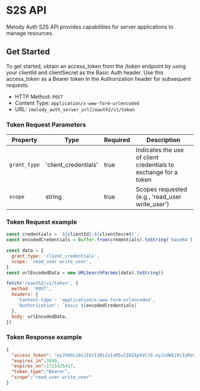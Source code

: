 # S2S API

Melody Auth S2S API provides capabilities for server applications to manage resources.

## Get Started
To get started, obtain an access_token from the /token endpoint by using your clientId and clientSecret as the Basic Auth header. Use this access_token as a Bearer token in the Authorization header for subsequent requests.

- HTTP Method: `POST`
- Content Type: `application/x-www-form-urlencoded`
- URL: `[melody_auth_server_url]/oauth2/v1/token`

### Token Request Parameters

| Property | Type | Required | Description |
| -------- | ---- | -------- | ----------- |
| ``grant_type`` | 'client_credentials' | true | Indicates the use of client credentials to exchange for a token |
| ``scope`` | string | true | Scopes requested (e.g., 'read_user write_user') |


### Token Request example

``` js
const credentials = `${clientId}:${clientSecret}`;
const encodedCredentials = Buffer.from(credentials).toString('base64');

const data = {
  grant_type: 'client_credentials',
  scope: 'read_user write_user',
}
const urlEncodedData = new URLSearchParams(data).toString()

fetch('/oauth2/v1/token', {
  method: 'POST',
  headers: {
    'Content-type': 'application/x-www-form-urlencoded',
    'Authorization': `basic ${encodedCredentials}`
  },
  body: urlEncodedData,
})
```

### Token Response example

``` JSON
{
  "access_token": "eyJhbGciOiJIUzI1NiIsInR5cCI6IkpXVCJ9.eyJzdWIiOiIyMzQ1NiIsInNjb3BlIjoicmVhZF91c2VyIHdyaXRlX3VzZXIiLCJpYXQiOjE3MjE0MjE4MTcsImV4cCI6MTcyMTQyNTQxN30.blhriLgm67tkL89tVLdeNN5nl4EUssy6FIfp4kTOlqM",
  "expires_in":3600,
  "expires_on":1721425417,
  "token_type":"Bearer",
  "scope":"read_user write_user"
}
```
